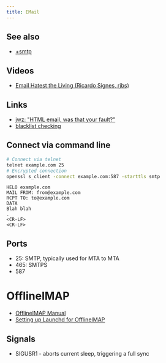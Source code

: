 ```yaml
---
title: EMail
---
```


## See also

* [+smtp](./email/smtp.md)


## Videos

* [Email Hatest the Living (Ricardo Signes, rjbs)](https://www.youtube.com/watch?v=4s9IjkMAmns)
## Links

* [jwz: "HTML email, was that your fault?"](https://www.jwz.org/blog/2017/09/html-email-was-that-your-fault/)
* [blacklist checking](https://mxtoolbox.com/SuperTool.aspx)

## Connect via command line

```bash
# Connect via telnet
telnet example.com 25
# Encrypted connection
openssl s_client -connect example.com:587 -starttls smtp
```

```
HELO example.com
MAIL FROM: from@example.com
RCPT TO: to@example.com
DATA
Blah blah
.
<CR-LF>
<CR-LF>
```

## Ports

* 25: SMTP, typically used for MTA to MTA
* 465: SMTPS
* 587





# OfflineIMAP

- [OfflineIMAP Manual](http://docs.offlineimap.org/en/latest/MANUAL.html)
- [Setting up Launchd for OfflineIMAP](http://grantlucas.com/posts/2012/10/setting-launchd-offlineimap)

## Signals

- SIGUSR1 - aborts current sleep, triggering a full sync
